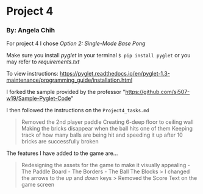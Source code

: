 # Project 4
### By: Angela Chih

For project 4 I chose *Option 2: Single-Mode Base Pong*

Make sure you install *pyglet* in your terminal `$ pip install pyglet` or you may refer to *requirements.txt*

To view instructions: https://pyglet.readthedocs.io/en/pyglet-1.3-maintenance/programming_guide/installation.html

I forked the sample provided by the professor "https://github.com/si507-w19/Sample-Pyglet-Code"

I then followed the instructions on the `Project4_tasks.md`
> Removed the 2nd player paddle
  Creating 6-deep floor to ceiling wall
  Making the bricks disappear when the ball hits one of them
  Keeping track of how many balls are being hit and speeding it up after 10 bricks are successfully broken

The features I have added to the game are... 
> Redesigning the assets for the game to make it visually appealing
	- The Paddle Board
	- The Borders 
	- The Ball
> The Blocks
	> I changed the arrows to the *up* and *down* keys
	> Removed the Score Text on the game screen
	
